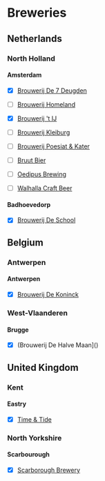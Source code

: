 # Breweries

## Netherlands

### North Holland

#### Amsterdam

- [x] [Brouwerij De 7 Deugden]()

- [ ] [Brouwerij Homeland](breweries/NL/NH/Amsterdam/Brouwerij_Homeland.md)

- [x] [Brouwerij 't IJ](breweries/NL/NH/Amsterdam/Brouwerij_t_IJ.md)

- [ ] [Brouwerij Kleiburg](breweries/NL/NH/Amsterdam/Brouwerij_Kleiburg.md)

- [ ] [Brouwerij Poesiat & Kater]()

- [ ] [Bruut Bier]()

- [ ] [Oedipus Brewing]()

- [ ] [Walhalla Craft Beer]()

#### Badhoevedorp

- [x] [Brouwerij De School]()

## Belgium

### Antwerpen

#### Antwerpen

- [x] [Brouwerij De Koninck]()

### West-Vlaanderen

#### Brugge

- [x] (Brouwerij De Halve Maan]()

## United Kingdom

### Kent

#### Eastry

- [x] [Time & Tide]()

### North Yorkshire

#### Scarbourough

- [x] [Scarborough Brewery]()
